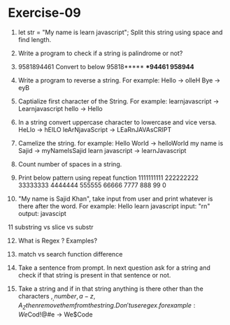# Exercise-09

1. let str = "My name is learn javascript";
   Split this string using space and find length.

2. Write a program to check if a string is palindrome or not?

3. 9581894461 Convert to below
   95818**\***
   **\***94461
   958**944**

4. Write a program to reverse a string. For example:
   Hello -> olleH
   Bye -> eyB

5. Captialize first character of the String. For example:
   learnjavascript -> Learnjavascript
   hello -> Hello

6. In a string convert uppercase character to lowercase and vice versa.
   HeLlo -> hElLO
   leArNjavaScript -> LEaRnJAVAsCRIPT

7. Camelize the string. for example:
   Hello World -> helloWorld
   my name is Sajid -> myNameIsSajid
   learn javascript -> learnJavascript

8. Count number of spaces in a string.

9. Print below pattern using repeat function
   1111111111
   222222222
   33333333
   4444444
   555555
   66666
   7777
   888
   99
   0

10. "My name is Sajid Khan", take input from user and print whatever is there after the word. For example:
    Hello learn javascript
    input: "rn"
    output: javascipt

11 substring vs slice vs substr

12. What is Regex ? Examples?

13. match vs search function difference

14. Take a sentence from prompt. In next question ask for a string and check if that string is present in that sentence or not.

15. Take a string and if in that string anything is there other than the characters $, _, number, a-z, A_Z then remove them from the string. Don't use regex. for example: 
We%^%$Cod!@#e -> We$Code
